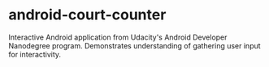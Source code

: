 # android-court-counter
Interactive Android application from Udacity's Android Developer Nanodegree program. Demonstrates understanding of gathering user input for interactivity. 
